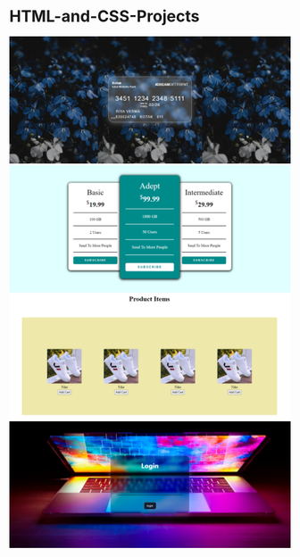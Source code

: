 # HTML-and-CSS-Projects
![bank-card](./images/Capture.PNG)
<br>
![subscription-card](./images/Capture2.PNG)
<br>
![product-items](./images/Capture3.PNG)
<br>
![login-page](./images/Capture4.PNG)


